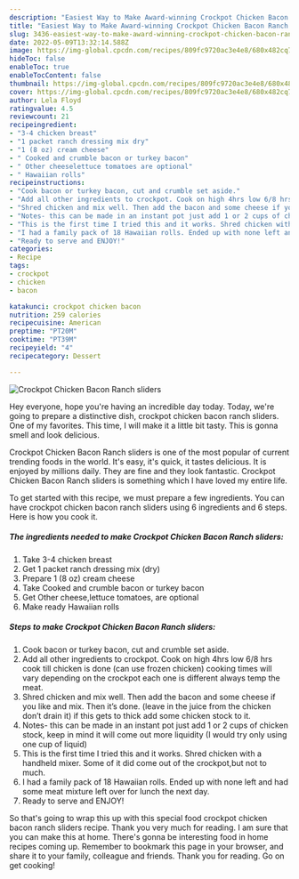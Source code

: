 ```yaml
---
description: "Easiest Way to Make Award-winning Crockpot Chicken Bacon Ranch sliders"
title: "Easiest Way to Make Award-winning Crockpot Chicken Bacon Ranch sliders"
slug: 3436-easiest-way-to-make-award-winning-crockpot-chicken-bacon-ranch-sliders
date: 2022-05-09T13:32:14.588Z
image: https://img-global.cpcdn.com/recipes/809fc9720ac3e4e8/680x482cq70/crockpot-chicken-bacon-ranch-sliders-recipe-main-photo.jpg
hideToc: false
enableToc: true
enableTocContent: false
thumbnail: https://img-global.cpcdn.com/recipes/809fc9720ac3e4e8/680x482cq70/crockpot-chicken-bacon-ranch-sliders-recipe-main-photo.jpg
cover: https://img-global.cpcdn.com/recipes/809fc9720ac3e4e8/680x482cq70/crockpot-chicken-bacon-ranch-sliders-recipe-main-photo.jpg
author: Lela Floyd
ratingvalue: 4.5
reviewcount: 21
recipeingredient:
- "3-4 chicken breast"
- "1 packet ranch dressing mix dry"
- "1 (8 oz) cream cheese"
- " Cooked and crumble bacon or turkey bacon"
- " Other cheeselettuce tomatoes are optional"
- " Hawaiian rolls"
recipeinstructions:
- "Cook bacon or turkey bacon, cut and crumble set aside."
- "Add all other ingredients to crockpot. Cook on high 4hrs low 6/8 hrs cook till chicken is done (can use frozen chicken) cooking times will vary depending on the crockpot each one is different always temp the meat."
- "Shred chicken and mix well. Then add the bacon and some cheese if you like and mix. Then it’s done. (leave in the juice from the chicken don’t drain it) if this gets to thick add some chicken stock to it."
- "Notes- this can be made in an instant pot just add 1 or 2 cups of chicken stock, keep in mind it will come out more liquidity (I would try only using one cup of liquid)"
- "This is the first time I tried this and it works. Shred chicken with a handheld mixer. Some of it did come out of the crockpot,but not to much."
- "I had a family pack of 18 Hawaiian rolls. Ended up with none left and had some meat mixture left over for lunch the next day."
- "Ready to serve and ENJOY!"
categories:
- Recipe
tags:
- crockpot
- chicken
- bacon

katakunci: crockpot chicken bacon 
nutrition: 259 calories
recipecuisine: American
preptime: "PT20M"
cooktime: "PT39M"
recipeyield: "4"
recipecategory: Dessert

---
```



![Crockpot Chicken Bacon Ranch sliders](https://img-global.cpcdn.com/recipes/809fc9720ac3e4e8/680x482cq70/crockpot-chicken-bacon-ranch-sliders-recipe-main-photo.jpg)

Hey everyone, hope you're having an incredible day today. Today, we're going to prepare a distinctive dish, crockpot chicken bacon ranch sliders. One of my favorites. This time, I will make it a little bit tasty. This is gonna smell and look delicious.

Crockpot Chicken Bacon Ranch sliders is one of the most popular of current trending foods in the world. It's easy, it's quick, it tastes delicious. It is enjoyed by millions daily. They are fine and they look fantastic. Crockpot Chicken Bacon Ranch sliders is something which I have loved my entire life.




To get started with this recipe, we must prepare a few ingredients. You can have crockpot chicken bacon ranch sliders using 6 ingredients and 6 steps. Here is how you cook it.

<!--inarticleads1-->

##### The ingredients needed to make Crockpot Chicken Bacon Ranch sliders:

1. Take 3-4 chicken breast
1. Get 1 packet ranch dressing mix (dry)
1. Prepare 1 (8 oz) cream cheese
1. Take  Cooked and crumble bacon or turkey bacon
1. Get  Other cheese,lettuce tomatoes, are optional
1. Make ready  Hawaiian rolls




<!--inarticleads2-->

##### Steps to make Crockpot Chicken Bacon Ranch sliders:

1. Cook bacon or turkey bacon, cut and crumble set aside.
1. Add all other ingredients to crockpot. Cook on high 4hrs low 6/8 hrs cook till chicken is done (can use frozen chicken) cooking times will vary depending on the crockpot each one is different always temp the meat.
1. Shred chicken and mix well. Then add the bacon and some cheese if you like and mix. Then it’s done. (leave in the juice from the chicken don’t drain it) if this gets to thick add some chicken stock to it.
1. Notes- this can be made in an instant pot just add 1 or 2 cups of chicken stock, keep in mind it will come out more liquidity (I would try only using one cup of liquid)
1. This is the first time I tried this and it works. Shred chicken with a handheld mixer. Some of it did come out of the crockpot,but not to much.
1. I had a family pack of 18 Hawaiian rolls. Ended up with none left and had some meat mixture left over for lunch the next day.
1. Ready to serve and ENJOY!



So that's going to wrap this up with this special food crockpot chicken bacon ranch sliders recipe. Thank you very much for reading. I am sure that you can make this at home. There's gonna be interesting food in home recipes coming up. Remember to bookmark this page in your browser, and share it to your family, colleague and friends. Thank you for reading. Go on get cooking!
